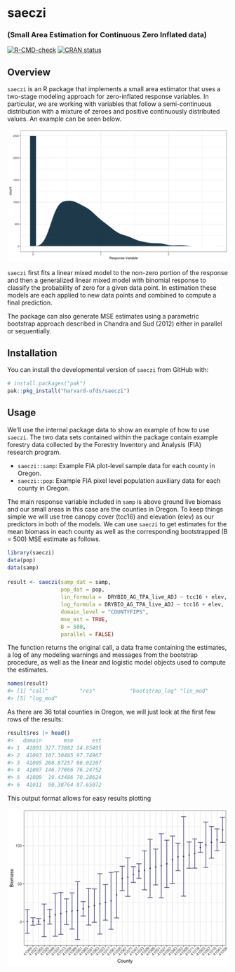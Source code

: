 
<!-- README.md is generated from README.Rmd. Please edit that file -->

# saeczi

### (Small Area Estimation for Continuous Zero Inflated data)

<!-- badges: start -->
[![R-CMD-check](https://github.com/harvard-ufds/saeczi/actions/workflows/R-CMD-check.yaml/badge.svg)](https://github.com/harvard-ufds/saeczi/actions/workflows/R-CMD-check.yaml)
[![CRAN
status](https://www.r-pkg.org/badges/version/saeczi)](https://CRAN.R-project.org/package=saeczi)
<!-- badges: end -->

## Overview

`saeczi` is an R package that implements a small area estimator that
uses a two-stage modeling approach for zero-inflated response variables.
In particular, we are working with variables that follow a
semi-continuous distribution with a mixture of zeroes and positive
continuously distributed values. An example can be seen below.

![](figs/README-zi-plot-1.png)

`saeczi` first fits a linear mixed model to the non-zero portion of the
response and then a generalized linear mixed model with binomial
response to classify the probability of zero for a given data point. In
estimation these models are each applied to new data points and combined
to compute a final prediction.

The package can also generate MSE estimates using a parametric bootstrap
approach described in Chandra and Sud (2012) either in parallel or
sequentially.

## Installation

You can install the developmental version of `saeczi` from GitHub with:

``` r
# install.packages("pak")
pak::pkg_install("harvard-ufds/saeczi")
```

## Usage

We’ll use the internal package data to show an example of how to use
`saeczi`. The two data sets contained within the package contain example
forestry data collected by the Forestry Inventory and Analysis (FIA)
research program.

- `saeczi::samp`: Example FIA plot-level sample data for each county in
  Oregon.
- `saeczi::pop`: Example FIA pixel level population auxiliary data for
  each county in Oregon.

The main response variable included in `samp` is above ground live
biomass and our small areas in this case are the counties in Oregon. To
keep things simple we will use tree canopy cover (tcc16) and elevation
(elev) as our predictors in both of the models. We can use `saeczi` to
get estimates for the mean biomass in each county as well as the
corresponding bootstrapped (B = 500) MSE estimate as follows.

``` r
library(saeczi)
data(pop)
data(samp)

result <- saeczi(samp_dat = samp,
                 pop_dat = pop, 
                 lin_formula =  DRYBIO_AG_TPA_live_ADJ ~ tcc16 + elev,
                 log_formula = DRYBIO_AG_TPA_live_ADJ ~ tcc16 + elev,
                 domain_level = "COUNTYFIPS",
                 mse_est = TRUE,
                 B = 500,
                 parallel = FALSE)
```

The function returns the original call, a data frame containing the
estimates, a log of any modeling warnings and messages from the
bootstrap procedure, as well as the linear and logistic model objects
used to compute the estimates.

``` r
names(result)
#> [1] "call"          "res"           "bootstrap_log" "lin_mod"      
#> [5] "log_mod"
```

As there are 36 total counties in Oregon, we will just look at the first
few rows of the results:

``` r
result$res |> head()
#>   domain       mse      est
#> 1  41001 327.73882 14.85495
#> 2  41003 107.30485 97.74967
#> 3  41005 268.87257 86.02207
#> 4  41007 146.77866 76.24752
#> 5  41009  19.43486 70.28624
#> 6  41011  90.38764 87.65072
```

This output format allows for easy results plotting

![](figs/README-res_plot-1.png)
